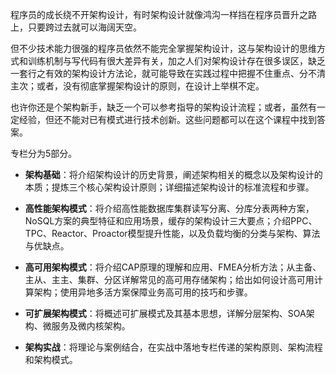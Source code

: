 程序员的成长绕不开架构设计，有时架构设计就像鸿沟一样挡在程序员晋升之路上，只要跨过去就可以海阔天空。

但不少技术能力很强的程序员依然不能完全掌握架构设计，这与架构设计的思维方式和训练机制与写代码有很大差异有关，加之人们对架构设计存在很多误区，缺乏一套行之有效的架构设计方法论，就可能导致在实践过程中把握不住重点、分不清主次；或者，没有彻底掌握架构设计的原则，在设计上举棋不定。

也许你还是个架构新手，缺乏一个可以参考指导的架构设计流程；或者，虽然有一定经验，但还不能对已有模式进行技术创新。这些问题都可以在这个课程中找到答案。

专栏分为5部分。

- **架构基础**：将介绍架构设计的历史背景，阐述架构相关的概念以及架构设计的本质；提炼三个核心架构设计原则；详细描述架构设计的标准流程和步骤。

- **高性能架构模式**：将介绍高性能数据库集群读写分离、分库分表两种方案，NoSQL方案的典型特征和应用场景，缓存的架构设计三大要点；介绍PPC、TPC、Reactor、Proactor模型提升性能，以及负载均衡的分类与架构、算法与优缺点。

- **高可用架构模式**：将介绍CAP原理的理解和应用、FMEA分析方法；从主备、主从、主主、集群、分区详解常见的高可用存储架构；给出如何设计高可用计算架构；使用异地多活方案保障业务高可用的技巧和步骤。

- **可扩展架构模式**：将概述可扩展模式及其基本思想，详解分层架构、SOA架构、微服务及微内核架构。

- **架构实战**：将理论与案例结合，在实战中落地专栏传递的架构原则、架构流程和架构模式。